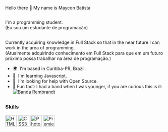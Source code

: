 Hello there 👋 My name is Maycon Batista

##

I'm a programming student. <br>
(Eu sou um estudante de programação)

##

Currently acquiring knowledge in Full Stack so that in the near future I can work in the area of programming. <br> 
(Atualmente adquirindo conhecimento em Full Stack para que em um futuro próximo possa trabalhar na área de programação.)

* 🌍  I'm based in Curitiba-PR, Brazil.
* 🧠  I'm learning Javascript.
* 🤝  I’m looking for help with Open Source.  
* 🎸 Fun fact: I had a band when I was younger, if you are curious this is it:
  <a href="https://www.youtube.com/watch?v=jDHks7OCxkk" rel="nofollow"><img src="https://camo.githubusercontent.com/f50feddcf04bd74966161565af74195372ee3ae02ab30de0b870f7662c92030e/68747470733a2f2f696d672e736869656c64732e696f2f62616467652f2d596f75747562652d626c61636b3f7374796c653d666c61742d737175617265266c6f676f3d796f7574756265" alt="Banda Rembrandt" data-canonical-src="https://img.shields.io/badge/-Youtube-black?style=flat-square&amp;logo=youtube" style="max-width: 100%;"></a>

##

### Skills

<p align="left">
<a href="https://developer.mozilla.org/en-US/docs/Glossary/HTML5" target="_blank" rel="noreferrer"><img src="https://raw.githubusercontent.com/danielcranney/readme-generator/main/public/icons/skills/html5-colored.svg" width="36" height="36" alt="HTML5" /></a>
<a href="https://www.w3.org/TR/CSS/#css" target="_blank" rel="noreferrer"><img src="https://raw.githubusercontent.com/danielcranney/readme-generator/main/public/icons/skills/css3-colored.svg" width="36" height="36" alt="CSS3" /></a>
<a href="https://www.adobe.com/uk/products/photoshop.html" target="_blank" rel="noreferrer"><img src="https://raw.githubusercontent.com/danielcranney/readme-generator/main/public/icons/skills/photoshop-colored-dark.svg" width="36" height="36" alt="Photoshop" /></a>
<a href="https://www.adobe.com/uk/products/premiere.html" target="_blank" rel="noreferrer"><img src="https://raw.githubusercontent.com/danielcranney/readme-generator/main/public/icons/skills/premierepro-colored-dark.svg" width="36" height="36" alt="Premiere Pro" /></a>
</p>
